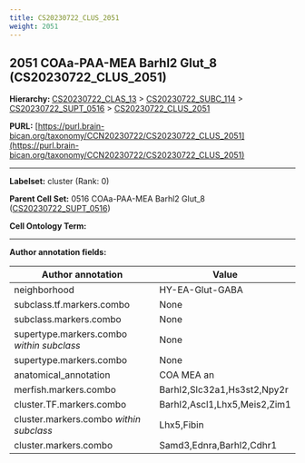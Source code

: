 ```yaml
---
title: CS20230722_CLUS_2051
weight: 2051
---
```

## 2051 COAa-PAA-MEA Barhl2 Glut_8 (CS20230722_CLUS_2051)
<b>Hierarchy: </b>
[CS20230722_CLAS_13](../CS20230722_CLAS_13) >
[CS20230722_SUBC_114](../CS20230722_SUBC_114) >
[CS20230722_SUPT_0516](../CS20230722_SUPT_0516) >
[CS20230722_CLUS_2051](../CS20230722_CLUS_2051)

**PURL:** [https://purl.brain-bican.org/taxonomy/CCN20230722/CS20230722_CLUS_2051](https://purl.brain-bican.org/taxonomy/CCN20230722/CS20230722_CLUS_2051)

---


**Labelset:** cluster (Rank: 0)

**Parent Cell Set:** 0516 COAa-PAA-MEA Barhl2 Glut_8 ([CS20230722_SUPT_0516](../CS20230722_SUPT_0516))



**Cell Ontology Term:** 

[MARKER GENES.]: #


---

[TRANSFERRED ANNOTATIONS.]: #


[AUTHOR ANNOTATION FIELDS.]: #


**Author annotation fields:**

| Author annotation | Value |
|-------------------|-------|
|neighborhood|HY-EA-Glut-GABA|
|subclass.tf.markers.combo|None|
|subclass.markers.combo|None|
|supertype.markers.combo _within subclass_|None|
|supertype.markers.combo|None|
|anatomical_annotation|COA MEA an|
|merfish.markers.combo|Barhl2,Slc32a1,Hs3st2,Npy2r|
|cluster.TF.markers.combo|Barhl2,Ascl1,Lhx5,Meis2,Zim1|
|cluster.markers.combo _within subclass_|Lhx5,Fibin|
|cluster.markers.combo|Samd3,Ednra,Barhl2,Cdhr1|
